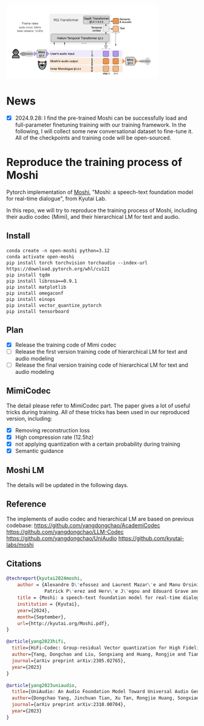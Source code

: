 <img src="moshi.png" width="400px"></img>

# News
- [x] 2024.9.28: I find the pre-trained Moshi can be successfully load and full-parameter finetuning training with our training framework. In the following, I will collect some new conversational dataset to fine-tune it. All of the checkpoints and training code will be open-sourced. 

# Reproduce the training process of Moshi

Pytorch implementation of [Moshi](https://kyutai.org/Moshi.pdf), "Moshi: a speech-text foundation model for real-time dialogue", from Kyutai Lab.

In this repo, we will try to reproduce the training process of Moshi, including their audio codec (Mimi), and their hierarchical LM for text and audio.

## Install

```
conda create -n open-moshi python=3.12
conda activate open-moshi
pip install torch torchvision torchaudio --index-url https://download.pytorch.org/whl/cu121
pip install tqdm
pip install librosa==0.9.1
pip install matplotlib
pip install omegaconf 
pip install einops
pip install vector_quantize_pytorch
pip install tensorboard

```

## Plan
- [x] Release the training code of Mimi codec
- [ ] Release the first version training code of hierarchical LM for text and audio modeling
- [ ] Release the final version training code of hierarchical LM for text and audio modeling

## MimiCodec
The detail please refer to MimiCodec part. The paper gives a lot of useful tricks during training. All of these tricks has been used in our reproduced version, including:
- [x] Removing reconstruction loss
- [x] High compression rate (12.5hz)
- [x] not applying quantization with a certain probability during training
- [x] Semantic guidance

## Moshi LM
The details will be updated in the following days.

## Reference
The implements of audio codec and hierarchical LM are based on previous codebase:
https://github.com/yangdongchao/AcademiCodec 
https://github.com/yangdongchao/LLM-Codec
https://github.com/yangdongchao/UniAudio
https://github.com/kyutai-labs/moshi

## Citations

```bibtex
@techreport{kyutai2024moshi,
    author = {Alexandre D\'efossez and Laurent Mazar\'e and Manu Orsini and Am\'elie Royer and
			  Patrick P\'erez and Herv\'e J\'egou and Edouard Grave and Neil Zeghidour},
    title = {Moshi: a speech-text foundation model for real-time dialogue},
    institution = {Kyutai},
    year={2024},
    month={September},
    url={http://kyutai.org/Moshi.pdf},
}
```
```bibtex
@article{yang2023hifi,
  title={HiFi-Codec: Group-residual Vector quantization for High Fidelity Audio Codec},
  author={Yang, Dongchao and Liu, Songxiang and Huang, Rongjie and Tian, Jinchuan and Weng, Chao and Zou, Yuexian},
  journal={arXiv preprint arXiv:2305.02765},
  year={2023}
}
```
```bibtex
@article{yang2023uniaudio,
  title={UniAudio: An Audio Foundation Model Toward Universal Audio Generation},
  author={Dongchao Yang, Jinchuan Tian, Xu Tan, Rongjie Huang, Songxiang Liu, Xuankai Chang, Jiatong Shi, Sheng Zhao, Jiang Bian, Xixin Wu, Zhou Zhao, Helen Meng},
  journal={arXiv preprint arXiv:2310.00704},
  year={2023}
}
```
